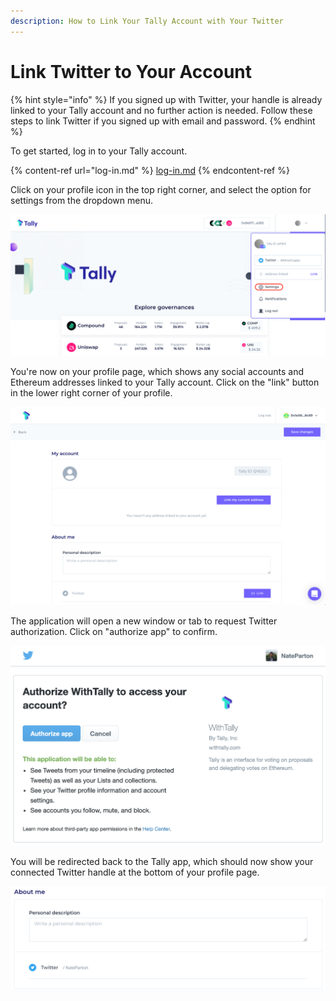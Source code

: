 ```yaml
---
description: How to Link Your Tally Account with Your Twitter
---
```


# Link Twitter to Your Account

{% hint style="info" %}
If you signed up with Twitter, your handle is already linked to your Tally account and no further action is needed. Follow these steps to link Twitter if you signed up with email and password.
{% endhint %}

To get started, log in to your Tally account.

{% content-ref url="log-in.md" %}
[log-in.md](log-in.md)
{% endcontent-ref %}

Click on your profile icon in the top right corner, and select the option for settings from the dropdown menu.

![](<../../.gitbook/assets/image (100).png>)

You're now on your profile page, which shows any social accounts and Ethereum addresses linked to your Tally account. Click on the "link" button in the lower right corner of your profile.

![](<../../.gitbook/assets/image (66).png>)

The application will open a new window or tab to request Twitter authorization. Click on "authorize app" to confirm.

![](<../../.gitbook/assets/image (74).png>)

You will be redirected back to the Tally app, which should now show your connected Twitter handle at the bottom of your profile page.

![](<../../.gitbook/assets/image (73).png>)
